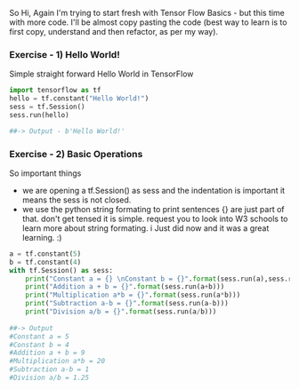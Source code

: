 So Hi, Again I'm trying to start fresh with Tensor Flow Basics - but this time with more code. I'll be almost copy pasting the code (best way to learn is to first copy, understand and then refactor, as per my way). 

### Exercise - 1) Hello World!

Simple straight forward Hello World in TensorFlow

```python
import tensorflow as tf
hello = tf.constant("Hello World!")
sess = tf.Session()
sess.run(hello)

##-> Output - b'Hello World!'
```

### Exercise - 2)  Basic Operations

So important things 

* we are opening a tf.Session() as sess and the indentation is important it means the sess is not closed.
* we use the python string formating to print sentences {} are just part of that. don't get tensed it is simple. request you to look into W3 schools to learn more about string formating. i Just did now and it was a great learning. :)

```python
a = tf.constant(5)
b = tf.constant(4)
with tf.Session() as sess:
    print("Constant a = {} \nConstant b = {}".format(sess.run(a),sess.run(b)))
    print("Addition a + b = {}".format(sess.run(a+b)))
    print("Multiplication a*b = {}".format(sess.run(a*b)))
    print("Subtraction a-b = {}".format(sess.run(a-b)))
    print("Division a/b = {}".format(sess.run(a/b)))
    
##-> Output
#Constant a = 5 
#Constant b = 4
#Addition a + b = 9
#Multiplication a*b = 20
#Subtraction a-b = 1
#Division a/b = 1.25
```







